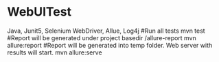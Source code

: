 # WebUITest
Java, Junit5, Selenium WebDriver, Allue, Log4j
#Run all tests 
mvn test
#Report will be generated under project basedir /allure-report
mvn allure:report
#Report will be generated into temp folder. Web server with results will start. 
mvn allure:serve
